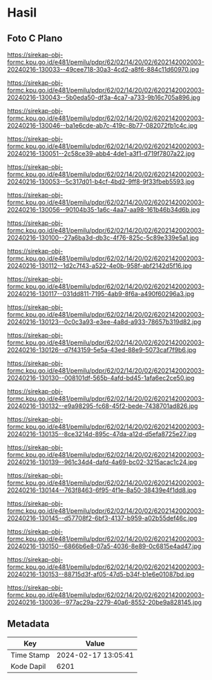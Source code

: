 # Hasil

## Foto C Plano

https://sirekap-obj-formc.kpu.go.id/e481/pemilu/pdpr/62/02/14/20/02/6202142002003-20240216-130033--49cee718-30a3-4cd2-a8f6-884c11d60970.jpg

https://sirekap-obj-formc.kpu.go.id/e481/pemilu/pdpr/62/02/14/20/02/6202142002003-20240216-130043--5b0eda50-df3a-4ca7-a733-9b16c705a896.jpg

https://sirekap-obj-formc.kpu.go.id/e481/pemilu/pdpr/62/02/14/20/02/6202142002003-20240216-130046--ba1e6cde-ab7c-419c-8b77-082072fb1c4c.jpg

https://sirekap-obj-formc.kpu.go.id/e481/pemilu/pdpr/62/02/14/20/02/6202142002003-20240216-130051--2c58ce39-abb4-4de1-a3f1-d719f7807a22.jpg

https://sirekap-obj-formc.kpu.go.id/e481/pemilu/pdpr/62/02/14/20/02/6202142002003-20240216-130053--5c317d01-b4cf-4bd2-9ff8-9f33fbeb5593.jpg

https://sirekap-obj-formc.kpu.go.id/e481/pemilu/pdpr/62/02/14/20/02/6202142002003-20240216-130056--90104b35-1a6c-4aa7-aa98-161b46b34d6b.jpg

https://sirekap-obj-formc.kpu.go.id/e481/pemilu/pdpr/62/02/14/20/02/6202142002003-20240216-130100--27a6ba3d-db3c-4f76-825c-5c89e339e5a1.jpg

https://sirekap-obj-formc.kpu.go.id/e481/pemilu/pdpr/62/02/14/20/02/6202142002003-20240216-130112--1d2c7f43-a522-4e0b-958f-abf2142d5f16.jpg

https://sirekap-obj-formc.kpu.go.id/e481/pemilu/pdpr/62/02/14/20/02/6202142002003-20240216-130117--031dd811-7195-4ab9-8f6a-a490f60296a3.jpg

https://sirekap-obj-formc.kpu.go.id/e481/pemilu/pdpr/62/02/14/20/02/6202142002003-20240216-130123--0c0c3a93-e3ee-4a8d-a933-78657b319d82.jpg

https://sirekap-obj-formc.kpu.go.id/e481/pemilu/pdpr/62/02/14/20/02/6202142002003-20240216-130126--d7f43159-5e5a-43ed-88e9-5073caf7f9b6.jpg

https://sirekap-obj-formc.kpu.go.id/e481/pemilu/pdpr/62/02/14/20/02/6202142002003-20240216-130130--008101df-565b-4afd-bd45-1afa6ec2ce50.jpg

https://sirekap-obj-formc.kpu.go.id/e481/pemilu/pdpr/62/02/14/20/02/6202142002003-20240216-130132--e9a98295-fc68-45f2-bede-7438701ad826.jpg

https://sirekap-obj-formc.kpu.go.id/e481/pemilu/pdpr/62/02/14/20/02/6202142002003-20240216-130135--8ce3214d-895c-47da-a12d-d5efa8725e27.jpg

https://sirekap-obj-formc.kpu.go.id/e481/pemilu/pdpr/62/02/14/20/02/6202142002003-20240216-130139--961c34d4-dafd-4a69-bc02-3215acac1c24.jpg

https://sirekap-obj-formc.kpu.go.id/e481/pemilu/pdpr/62/02/14/20/02/6202142002003-20240216-130144--763f8463-6f95-4f1e-8a50-38439e4f1dd8.jpg

https://sirekap-obj-formc.kpu.go.id/e481/pemilu/pdpr/62/02/14/20/02/6202142002003-20240216-130145--d57708f2-6bf3-4137-b959-a02b55def46c.jpg

https://sirekap-obj-formc.kpu.go.id/e481/pemilu/pdpr/62/02/14/20/02/6202142002003-20240216-130150--6866b6e8-07a5-4036-8e89-0c6815e4ad47.jpg

https://sirekap-obj-formc.kpu.go.id/e481/pemilu/pdpr/62/02/14/20/02/6202142002003-20240216-130153--88715d3f-af05-47d5-b34f-b1e6e01087bd.jpg

https://sirekap-obj-formc.kpu.go.id/e481/pemilu/pdpr/62/02/14/20/02/6202142002003-20240216-130036--977ac29a-2279-40a6-8552-20be9a828145.jpg


## Metadata

| Key        | Value               |
| ---------- | ------------------- |
| Time Stamp | 2024-02-17 13:05:41 |
| Kode Dapil | 6201                |



